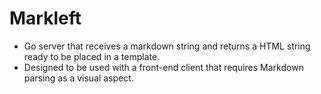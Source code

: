 # Markleft
* Go server that receives a markdown string and returns a HTML string ready to be placed in a template.
* Designed to be used with a front-end client that requires Markdown parsing as a visual aspect.
